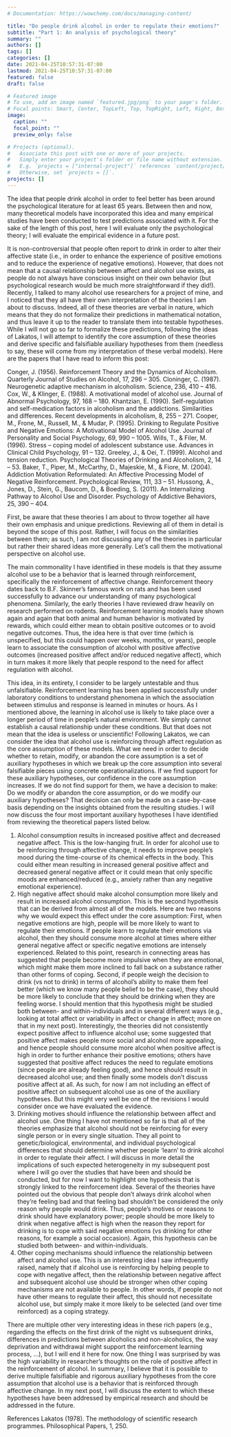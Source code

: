 ```yaml
---
# Documentation: https://wowchemy.com/docs/managing-content/

title: "Do people drink alcohol in order to regulate their emotions?"
subtitle: "Part 1: An analysis of psychological theory"
summary: ""
authors: []
tags: []
categories: []
date: 2021-04-25T10:57:31-07:00
lastmod: 2021-04-25T10:57:31-07:00
featured: false
draft: false

# Featured image
# To use, add an image named `featured.jpg/png` to your page's folder.
# Focal points: Smart, Center, TopLeft, Top, TopRight, Left, Right, BottomLeft, Bottom, BottomRight.
image:
  caption: ""
  focal_point: ""
  preview_only: false

# Projects (optional).
#   Associate this post with one or more of your projects.
#   Simply enter your project's folder or file name without extension.
#   E.g. `projects = ["internal-project"]` references `content/project/deep-learning/index.md`.
#   Otherwise, set `projects = []`.
projects: []
---
```


The idea that people drink alcohol in order to feel better has been around the psychological literature for at least 65 years. Between then and now, many theoretical models have incorporated this idea and many empirical studies have been conducted to test predictions associated with it. For the sake of the length of this post, here I will evaluate only the psychological theory; I will evaluate the empirical evidence in a future post.

It is non-controversial that people often report to drink in order to alter their affective state (i.e., in order to enhance the experience of positive emotions and to reduce the experience of negative emotions). However, that does not mean that a causal relationship between affect and alcohol use exists, as people do not always have conscious insight on their own behavior (but psychological research would be much more straightforward if they did!). Recently, I talked to many alcohol use researchers for a project of mine, and I noticed that they all have their own interpretation of the theories I am about to discuss. Indeed, all of these theories are verbal in nature, which means that they do not formalize their predictions in mathematical notation, and thus leave it up to the reader to translate them into testable hypotheses. While I will not go so far to formalize these predictions, following the ideas of Lakatos, I will attempt to identify the core assumption of these theories and derive specific and falsifiable auxiliary hypotheses from them (needless to say, these will come from my interpretation of these verbal models). Here are the papers that I have read to inform this post:

Conger, J. (1956). Reinforcement Theory and the Dynamics of Alcoholism. Quarterly Journal of Studies on Alcohol, 17, 296 – 305.
Cloninger, C. (1987). Neurogenetic adaptive mechanism in alcoholism. Science, 236, 410 – 416.
Cox, W., & Klinger, E. (1988). A motivational model of alcohol use. Journal of Abnormal Psychology, 97, 168 – 180.
Khantzian, E. (1990). Self-regulation and self-medication factors in alcoholism and the addictions. Similarities and differences. Recent developments in alcoholism, 8, 255 – 271.
Cooper, M., Frone, M., Russell, M., & Mudar, P. (1995). Drinking to Regulate Positive and Negative Emotions: A Motivational Model of Alcohol Use. Journal of Personality and Social Psychology, 69, 990 – 1005.
Wills, T., & Filer, M. (1996). Stress – coping model of adolescent substance use. Advances in Clinical Child Psychology, 91 – 132. 
Greeley, J., & Oei, T. (1999). Alcohol and tension reduction. Psychological Theories of Drinking and Alcoholism, 2, 14 – 53.
Baker, T., Piper, M., McCarthy, D., Majeskie, M., & Fiore, M. (2004). Addiction Motivation Reformulated: An Affective Processing Model of Negative Reinforcement. Psychological Review, 111, 33 – 51.
Hussong, A., Jones, D., Stein, G., Baucom, D., & Boeding, S. (2011). An Internalizing Pathway to Alcohol Use and Disorder. Psychology of Addictive Behaviors, 25, 390 – 404.


First, be aware that these theories I am about to throw together all have their own emphasis and unique predictions. Reviewing all of them in detail is beyond the scope of this post. Rather, I will focus on the similarities between them; as such, I am not discussing any of the theories in particular but rather their shared ideas more generally. Let’s call them the motivational perspective on alcohol use.

The main commonality I have identified in these models is that they assume alcohol use to be a behavior that is learned through reinforcement, specifically the reinforcement of affective change. Reinforcement theory dates back to B.F. Skinner’s famous work on rats and has been used successfully to advance our understanding of many psychological phenomena. Similarly, the early theories I have reviewed draw heavily on research performed on rodents. Reinforcement learning models have shown again and again that both animal and human behavior is motivated by rewards, which could either mean to obtain positive outcomes or to avoid negative outcomes. Thus, the idea here is that over time (which is unspecified, but this could happen over weeks, months, or years), people learn to associate the consumption of alcohol with positive affective outcomes (increased positive affect and/or reduced negative affect), which in turn makes it more likely that people respond to the need for affect regulation with alcohol. 

This idea, in its entirety, I consider to be largely untestable and thus unfalsifiable. Reinforcement learning has been applied successfully under laboratory conditions to understand phenomena in which the association between stimulus and response is learned in minutes or hours. As I mentioned above, the learning in alcohol use is likely to take place over a longer period of time in people’s natural environment. We simply cannot establish a causal relationship under these conditions. But that does not mean that the idea is useless or unscientific! Following Lakatos, we can consider the idea that alcohol use is reinforcing through affect regulation as the core assumption of these models. What we need in order to decide whether to retain, modify, or abandon the core assumption is a set of auxiliary hypotheses in which we break up the core assumption into several falsifiable pieces using concrete operationalizations. If we find support for these auxiliary hypotheses, our confidence in the core assumption increases. If we do not find support for them, we have a decision to make: Do we modify or abandon the core assumption, or do we modify our auxiliary hypotheses? That decision can only be made on a case-by-case basis depending on the insights obtained from the resulting studies. I will now discuss the four most important auxiliary hypotheses I have identified from reviewing the theoretical papers listed below.

1.	Alcohol consumption results in increased positive affect and decreased negative affect. This is the low-hanging fruit. In order for alcohol use to be reinforcing through affective change, it needs to improve people’s mood during the time-course of its chemical effects in the body. This could either mean resulting in increased general positive affect and decreased general negative affect or it could mean that only specific moods are enhanced/reduced (e.g., anxiety rather than any negative emotional experience). 
2.	High negative affect should make alcohol consumption more likely and result in increased alcohol consumption. 
This is the second hypothesis that can be derived from almost all of the models. Here are two reasons why we would expect this effect under the core assumption: First, when negative emotions are high, people will be more likely to want to regulate their emotions. If people learn to regulate their emotions via alcohol, then they should consume more alcohol at times where either general negative affect or specific negative emotions are intensely experienced. Related to this point, research in connecting areas has suggested that people become more impulsive when they are emotional, which might make them more inclined to fall back on a substance rather than other forms of coping. Second, if people weigh the decision to drink (vs not to drink) in terms of alcohol’s ability to make them feel better (which we know many people belief to be the case), they should be more likely to conclude that they should be drinking when they are feeling worse. I should mention that this hypothesis might be studied both between- and within-individuals and in several different ways (e.g., looking at total affect or variability in affect or change in affect; more on that in my next post). 
Interestingly, the theories did not consistently expect positive affect to influence alcohol use; some suggested that positive affect makes people more social and alcohol more appealing, and hence people should consume more alcohol when positive affect is high in order to further enhance their positive emotions; others have suggested that positive affect reduces the need to regulate emotions (since people are already feeling good), and hence should result in decreased alcohol use; and then finally some models don’t discuss positive affect at all. As such, for now I am not including an effect of positive affect on subsequent alcohol use as one of the auxiliary hypotheses. But this might very well be one of the revisions I would consider once we have evaluated the evidence.
3.	Drinking motives should influence the relationship between affect and alcohol use.
One thing I have not mentioned so far is that all of the theories emphasize that alcohol should not be reinforcing for every single person or in every single situation. They all point to genetic/biological, environmental, and individual psychological differences that should determine whether people ‘learn’ to drink alcohol in order to regulate their affect. I will discuss in more detail the implications of such expected heterogeneity in my subsequent post where I will go over the studies that have been and should be conducted, but for now I want to highlight one hypothesis that is strongly linked to the reinforcement idea. Several of the theories have pointed out the obvious that people don’t always drink alcohol when they’re feeling bad and that feeling bad shouldn’t be considered the only reason why people would drink. Thus, people’s motives or reasons to drink should have explanatory power; people should be more likely to drink when negative affect is high when the reason they report for drinking is to cope with said negative emotions (vs drinking for other reasons, for example a social occasion). Again, this hypothesis can be studied both between- and within-individuals. 
4.	Other coping mechanisms should influence the relationship between affect and alcohol use. 
This is an interesting idea I saw infrequently raised, namely that if alcohol use is reinforcing by helping people to cope with negative affect, then the relationship between negative affect and subsequent alcohol use should be stronger when other coping mechanisms are not available to people. In other words, if people do not have other means to regulate their affect, this should not necessitate alcohol use, but simply make it more likely to be selected (and over time reinforced) as a coping strategy.

There are multiple other very interesting ideas in these rich papers (e.g., regarding the effects on the first drink of the night vs subsequent drinks, differences in predictions between alcoholics and non-alcoholics, the way deprivation and withdrawal might support the reinforcement learning process, …), but I will end it here for now. One thing I was surprised by was the high variability in researcher’s thoughts on the role of positive affect in the reinforcement of alcohol. In summary, I believe that it is possible to derive multiple falsifiable and rigorous auxiliary hypotheses from the core assumption that alcohol use is a behavior that is reinforced through affective change. In my next post, I will discuss the extent to which these hypotheses have been addressed by empirical research and should be addressed in the future. 

References
Lakatos (1978). The methodology of scientific research programmes. Philosophical Papers, 1, 250. 
